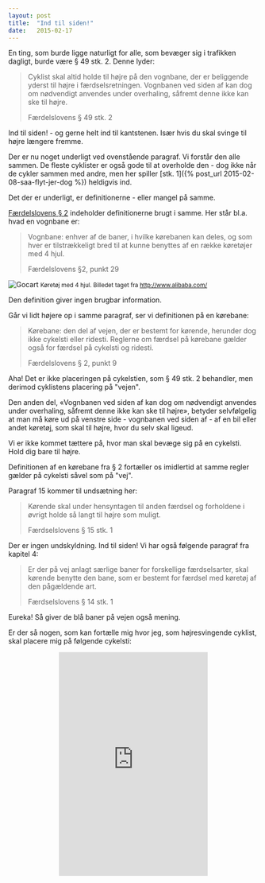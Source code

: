 ```yaml
---
layout: post
title:  "Ind til siden!"
date:   2015-02-17
---
```


En ting, som burde ligge naturligt for alle, som bevæger sig i trafikken dagligt, burde være § 49 stk. 2.
Denne lyder:

> Cyklist skal altid holde til højre på den vognbane, der er beliggende yderst til højre i færdselsretningen. Vognbanen ved siden af kan dog om nødvendigt anvendes under overhaling, såfremt denne ikke kan ske til højre.
> <footer>Færdelslovens § 49 stk. 2</footer>

Ind til siden! - og gerne helt ind til kantstenen. 
Især hvis du skal svinge til højre længere fremme.

Der er nu noget underligt ved ovenstående paragraf.
Vi forstår den alle sammen.
De fleste cyklister er også gode til at overholde den - dog ikke når de cykler sammen med andre, men her spiller [stk. 1]({% post_url 2015-02-08-saa-flyt-jer-dog %}) heldigvis ind.

Det der er underligt, er definitionerne - eller mangel på samme.

[Færdelslovens § 2](https://www.retsinformation.dk/forms/r0710.aspx?id=158005#Par2_Stk1) indeholder definitionerne brugt i samme.
Her står bl.a. hvad en vognbane er:

> Vognbane: enhver af de baner, i hvilke kørebanen kan deles, og som hver er tilstrækkeligt bred til at kunne benyttes af en række køretøjer med 4 hjul.
> <footer>Færdelslovens §2, punkt 29</footer>

![Gocart](http://i.imgur.com/h2OKla5.jpg)
<small>Køretøj med 4 hjul. Billedet taget fra http://www.alibaba.com/</small>

Den definition giver ingen brugbar information.

Går vi lidt højere op i samme paragraf, ser vi definitionen på en kørebane:

> Kørebane: den del af vejen, der er bestemt for kørende, herunder dog ikke cykelsti eller ridesti. Reglerne om færdsel på kørebane gælder også for færdsel på cykelsti og ridesti.
> <footer>Færdelslovens § 2, punkt 9</footer>

Aha!
Det er ikke placeringen på cykelstien, som § 49 stk. 2 behandler, men derimod cyklistens placering på "vejen".

Den anden del, «Vognbanen ved siden af kan dog om nødvendigt anvendes under overhaling, såfremt denne ikke kan ske til højre», betyder selvfølgelig at man må køre ud på venstre side - vognbanen ved siden af - af en bil eller andet køretøj, som skal til højre, hvor du selv skal ligeud.

Vi er ikke kommet tættere på, hvor man skal bevæge sig på en cykelsti.
Hold dig bare til højre.

Definitionen af en kørebane fra § 2 fortæller os imidlertid at samme regler gælder på cykelsti såvel som på "vej".

Paragraf 15 kommer til undsætning her:

> Kørende skal under hensyntagen til anden færdsel og forholdene i øvrigt holde så langt til højre som muligt.
> <footer>Færdselslovens § 15 stk. 1</footer>

Der er ingen undskyldning.
Ind til siden!
Vi har også følgende paragraf fra kapitel 4:

> Er der på vej anlagt særlige baner for forskellige færdselsarter, skal kørende benytte den bane, som er bestemt for færdsel med køretøj af den pågældende art.
> <footer>Færdselslovens § 14 stk. 1

Eureka!
Så giver de blå baner på vejen også mening.

Er der så nogen, som kan fortælle mig hvor jeg, som højresvingende cyklist, skal placere mig på følgende cykelsti:

<div style="text-align:center; max-width:100%;"><iframe src="https://www.google.com/maps/embed?pb=!1m0!3m2!1sen!2sdk!4v1424112538667!6m8!1m7!1szBrsXnzTsvFLA_fpshJYhQ!2m2!1d55.679915!2d12.56281!3f136.33634176232937!4f-8.81930704620278!5f0.7820865974627469" height="450" width="300" frameborder="0" style="border:0;"></iframe></div>
